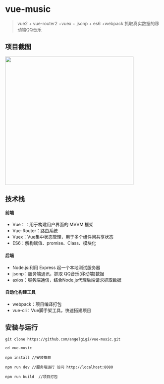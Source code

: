 # vue-music

> vue2 + vue-router2 +vuex + jsonp + es6 +webpack 抓取真实数据的移动端QQ音乐

## 项目截图
<img width="414" src="https://github.com/angelgigi/vue-music/blob/master/gif/vue-music.gif">

## 技术栈
#### 前端
- Vue：：用于构建用户界面的 MVVM 框架
- Vue-Router：路由系统
- Vuex：Vue集中状态管理，用于多个组件间共享状态
- ES6：解构赋值、promise、Class、模块化

#### 后端
- Node.js:利用 Express 起一个本地测试服务器
- jsonp：服务端通讯，抓取 QQ音乐(移动端)数据
- axios：服务端通信，结合Node.js代理后端请求抓取数据

#### 自动化构建工具
- webpack：项目编译打包
- vue-cli：Vue脚手架工具，快速搭建项目

## 安装与运行
``` 
git clone https://github.com/angelgigi/vue-music.git

cd vue-music

npm install //安装依赖

npm run dev //服务端运行 访问 http://localhost:8080

npm run build  //项目打包 
```
